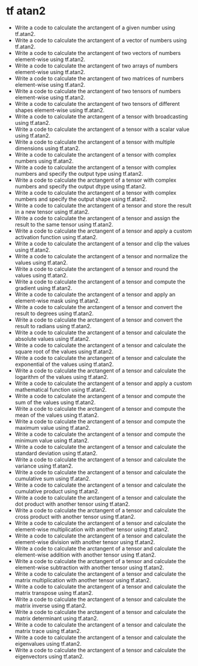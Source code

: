# tf atan2

- Write a code to calculate the arctangent of a given number using tf.atan2.
- Write a code to calculate the arctangent of a vector of numbers using tf.atan2.
- Write a code to calculate the arctangent of two vectors of numbers element-wise using tf.atan2.
- Write a code to calculate the arctangent of two arrays of numbers element-wise using tf.atan2.
- Write a code to calculate the arctangent of two matrices of numbers element-wise using tf.atan2.
- Write a code to calculate the arctangent of two tensors of numbers element-wise using tf.atan2.
- Write a code to calculate the arctangent of two tensors of different shapes element-wise using tf.atan2.
- Write a code to calculate the arctangent of a tensor with broadcasting using tf.atan2.
- Write a code to calculate the arctangent of a tensor with a scalar value using tf.atan2.
- Write a code to calculate the arctangent of a tensor with multiple dimensions using tf.atan2.
- Write a code to calculate the arctangent of a tensor with complex numbers using tf.atan2.
- Write a code to calculate the arctangent of a tensor with complex numbers and specify the output type using tf.atan2.
- Write a code to calculate the arctangent of a tensor with complex numbers and specify the output dtype using tf.atan2.
- Write a code to calculate the arctangent of a tensor with complex numbers and specify the output shape using tf.atan2.
- Write a code to calculate the arctangent of a tensor and store the result in a new tensor using tf.atan2.
- Write a code to calculate the arctangent of a tensor and assign the result to the same tensor using tf.atan2.
- Write a code to calculate the arctangent of a tensor and apply a custom activation function using tf.atan2.
- Write a code to calculate the arctangent of a tensor and clip the values using tf.atan2.
- Write a code to calculate the arctangent of a tensor and normalize the values using tf.atan2.
- Write a code to calculate the arctangent of a tensor and round the values using tf.atan2.
- Write a code to calculate the arctangent of a tensor and compute the gradient using tf.atan2.
- Write a code to calculate the arctangent of a tensor and apply an element-wise mask using tf.atan2.
- Write a code to calculate the arctangent of a tensor and convert the result to degrees using tf.atan2.
- Write a code to calculate the arctangent of a tensor and convert the result to radians using tf.atan2.
- Write a code to calculate the arctangent of a tensor and calculate the absolute values using tf.atan2.
- Write a code to calculate the arctangent of a tensor and calculate the square root of the values using tf.atan2.
- Write a code to calculate the arctangent of a tensor and calculate the exponential of the values using tf.atan2.
- Write a code to calculate the arctangent of a tensor and calculate the logarithm of the values using tf.atan2.
- Write a code to calculate the arctangent of a tensor and apply a custom mathematical function using tf.atan2.
- Write a code to calculate the arctangent of a tensor and compute the sum of the values using tf.atan2.
- Write a code to calculate the arctangent of a tensor and compute the mean of the values using tf.atan2.
- Write a code to calculate the arctangent of a tensor and compute the maximum value using tf.atan2.
- Write a code to calculate the arctangent of a tensor and compute the minimum value using tf.atan2.
- Write a code to calculate the arctangent of a tensor and calculate the standard deviation using tf.atan2.
- Write a code to calculate the arctangent of a tensor and calculate the variance using tf.atan2.
- Write a code to calculate the arctangent of a tensor and calculate the cumulative sum using tf.atan2.
- Write a code to calculate the arctangent of a tensor and calculate the cumulative product using tf.atan2.
- Write a code to calculate the arctangent of a tensor and calculate the dot product with another tensor using tf.atan2.
- Write a code to calculate the arctangent of a tensor and calculate the cross product with another tensor using tf.atan2.
- Write a code to calculate the arctangent of a tensor and calculate the element-wise multiplication with another tensor using tf.atan2.
- Write a code to calculate the arctangent of a tensor and calculate the element-wise division with another tensor using tf.atan2.
- Write a code to calculate the arctangent of a tensor and calculate the element-wise addition with another tensor using tf.atan2.
- Write a code to calculate the arctangent of a tensor and calculate the element-wise subtraction with another tensor using tf.atan2.
- Write a code to calculate the arctangent of a tensor and calculate the matrix multiplication with another tensor using tf.atan2.
- Write a code to calculate the arctangent of a tensor and calculate the matrix transpose using tf.atan2.
- Write a code to calculate the arctangent of a tensor and calculate the matrix inverse using tf.atan2.
- Write a code to calculate the arctangent of a tensor and calculate the matrix determinant using tf.atan2.
- Write a code to calculate the arctangent of a tensor and calculate the matrix trace using tf.atan2.
- Write a code to calculate the arctangent of a tensor and calculate the eigenvalues using tf.atan2.
- Write a code to calculate the arctangent of a tensor and calculate the eigenvectors using tf.atan2.